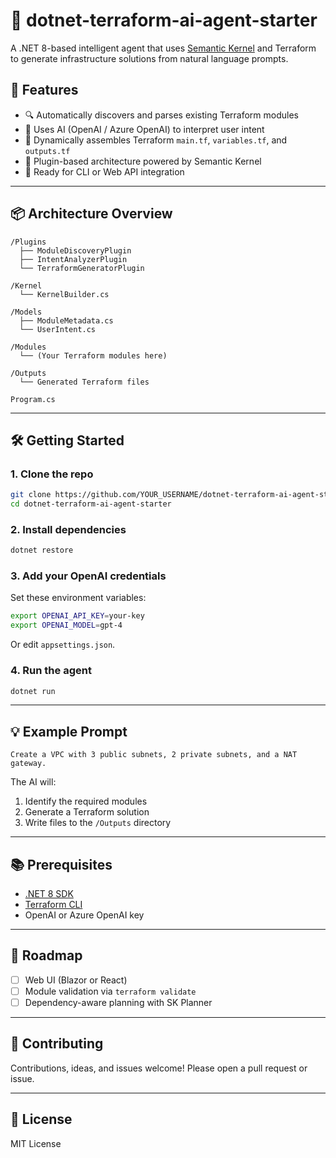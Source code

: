 # 🧠 dotnet-terraform-ai-agent-starter

A .NET 8-based intelligent agent that uses [Semantic Kernel](https://github.com/microsoft/semantic-kernel) and Terraform to generate infrastructure solutions from natural language prompts.

## 🚀 Features

- 🔍 Automatically discovers and parses existing Terraform modules  
- 🤖 Uses AI (OpenAI / Azure OpenAI) to interpret user intent  
- 🧱 Dynamically assembles Terraform `main.tf`, `variables.tf`, and `outputs.tf`  
- 🔌 Plugin-based architecture powered by Semantic Kernel  
- 🧪 Ready for CLI or Web API integration  

---

## 📦 Architecture Overview

```plaintext
/Plugins
  ├── ModuleDiscoveryPlugin
  ├── IntentAnalyzerPlugin
  └── TerraformGeneratorPlugin

/Kernel
  └── KernelBuilder.cs

/Models
  ├── ModuleMetadata.cs
  └── UserIntent.cs

/Modules
  └── (Your Terraform modules here)

/Outputs
  └── Generated Terraform files

Program.cs
```

---

## 🛠️ Getting Started

### 1. Clone the repo

```bash
git clone https://github.com/YOUR_USERNAME/dotnet-terraform-ai-agent-starter.git
cd dotnet-terraform-ai-agent-starter
```

### 2. Install dependencies

```bash
dotnet restore
```

### 3. Add your OpenAI credentials

Set these environment variables:

```bash
export OPENAI_API_KEY=your-key
export OPENAI_MODEL=gpt-4
```

Or edit `appsettings.json`.

### 4. Run the agent

```bash
dotnet run
```

---

## 💡 Example Prompt

```plaintext
Create a VPC with 3 public subnets, 2 private subnets, and a NAT gateway.
```

The AI will:
1. Identify the required modules  
2. Generate a Terraform solution  
3. Write files to the `/Outputs` directory  

---

## 📚 Prerequisites

- [.NET 8 SDK](https://dotnet.microsoft.com/download)
- [Terraform CLI](https://developer.hashicorp.com/terraform/install)
- OpenAI or Azure OpenAI key

---

## 🧪 Roadmap

- [ ] Web UI (Blazor or React)  
- [ ] Module validation via `terraform validate`  
- [ ] Dependency-aware planning with SK Planner  

---

## 🤝 Contributing

Contributions, ideas, and issues welcome! Please open a pull request or issue.

---

## 📄 License

MIT License
